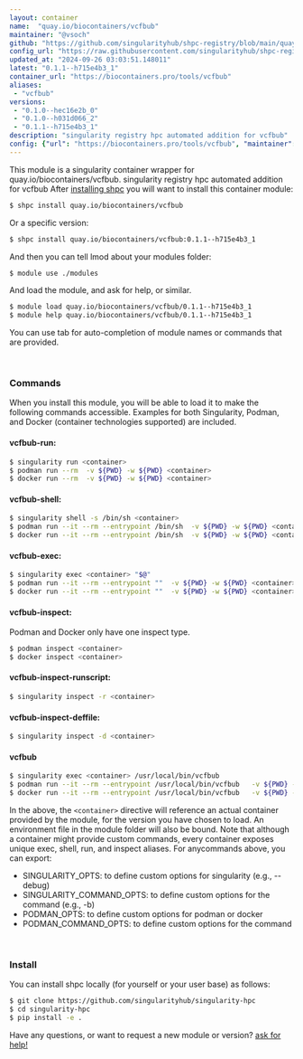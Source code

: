 ```yaml
---
layout: container
name:  "quay.io/biocontainers/vcfbub"
maintainer: "@vsoch"
github: "https://github.com/singularityhub/shpc-registry/blob/main/quay.io/biocontainers/vcfbub/container.yaml"
config_url: "https://raw.githubusercontent.com/singularityhub/shpc-registry/main/quay.io/biocontainers/vcfbub/container.yaml"
updated_at: "2024-09-26 03:03:51.148011"
latest: "0.1.1--h715e4b3_1"
container_url: "https://biocontainers.pro/tools/vcfbub"
aliases:
 - "vcfbub"
versions:
 - "0.1.0--hec16e2b_0"
 - "0.1.0--h031d066_2"
 - "0.1.1--h715e4b3_1"
description: "singularity registry hpc automated addition for vcfbub"
config: {"url": "https://biocontainers.pro/tools/vcfbub", "maintainer": "@vsoch", "description": "singularity registry hpc automated addition for vcfbub", "latest": {"0.1.1--h715e4b3_1": "sha256:19fcc742ce729917facf0d16f582dccc982152eaa6f0ac47a48e4a3cc96d269e"}, "tags": {"0.1.0--hec16e2b_0": "sha256:bb0f3542a8a6bcd67d1a50eaae820a4bbc5cd5b4f0dae30bbb1ae096d286bafd", "0.1.0--h031d066_2": "sha256:54baafe6ebd7076d272cf4f30fc6dffd148516d065f68a229a9f9accd0072df0", "0.1.1--h715e4b3_1": "sha256:19fcc742ce729917facf0d16f582dccc982152eaa6f0ac47a48e4a3cc96d269e"}, "docker": "quay.io/biocontainers/vcfbub", "aliases": {"vcfbub": "/usr/local/bin/vcfbub"}}
---
```


This module is a singularity container wrapper for quay.io/biocontainers/vcfbub.
singularity registry hpc automated addition for vcfbub
After [installing shpc](#install) you will want to install this container module:


```bash
$ shpc install quay.io/biocontainers/vcfbub
```

Or a specific version:

```bash
$ shpc install quay.io/biocontainers/vcfbub:0.1.1--h715e4b3_1
```

And then you can tell lmod about your modules folder:

```bash
$ module use ./modules
```

And load the module, and ask for help, or similar.

```bash
$ module load quay.io/biocontainers/vcfbub/0.1.1--h715e4b3_1
$ module help quay.io/biocontainers/vcfbub/0.1.1--h715e4b3_1
```

You can use tab for auto-completion of module names or commands that are provided.

<br>

### Commands

When you install this module, you will be able to load it to make the following commands accessible.
Examples for both Singularity, Podman, and Docker (container technologies supported) are included.

#### vcfbub-run:

```bash
$ singularity run <container>
$ podman run --rm  -v ${PWD} -w ${PWD} <container>
$ docker run --rm  -v ${PWD} -w ${PWD} <container>
```

#### vcfbub-shell:

```bash
$ singularity shell -s /bin/sh <container>
$ podman run --it --rm --entrypoint /bin/sh  -v ${PWD} -w ${PWD} <container>
$ docker run --it --rm --entrypoint /bin/sh  -v ${PWD} -w ${PWD} <container>
```

#### vcfbub-exec:

```bash
$ singularity exec <container> "$@"
$ podman run --it --rm --entrypoint ""  -v ${PWD} -w ${PWD} <container> "$@"
$ docker run --it --rm --entrypoint ""  -v ${PWD} -w ${PWD} <container> "$@"
```

#### vcfbub-inspect:

Podman and Docker only have one inspect type.

```bash
$ podman inspect <container>
$ docker inspect <container>
```

#### vcfbub-inspect-runscript:

```bash
$ singularity inspect -r <container>
```

#### vcfbub-inspect-deffile:

```bash
$ singularity inspect -d <container>
```


#### vcfbub

```bash
$ singularity exec <container> /usr/local/bin/vcfbub
$ podman run --it --rm --entrypoint /usr/local/bin/vcfbub   -v ${PWD} -w ${PWD} <container> -c " $@"
$ docker run --it --rm --entrypoint /usr/local/bin/vcfbub   -v ${PWD} -w ${PWD} <container> -c " $@"
```



In the above, the `<container>` directive will reference an actual container provided
by the module, for the version you have chosen to load. An environment file in the
module folder will also be bound. Note that although a container
might provide custom commands, every container exposes unique exec, shell, run, and
inspect aliases. For anycommands above, you can export:

 - SINGULARITY_OPTS: to define custom options for singularity (e.g., --debug)
 - SINGULARITY_COMMAND_OPTS: to define custom options for the command (e.g., -b)
 - PODMAN_OPTS: to define custom options for podman or docker
 - PODMAN_COMMAND_OPTS: to define custom options for the command

<br>

### Install

You can install shpc locally (for yourself or your user base) as follows:

```bash
$ git clone https://github.com/singularityhub/singularity-hpc
$ cd singularity-hpc
$ pip install -e .
```

Have any questions, or want to request a new module or version? [ask for help!](https://github.com/singularityhub/singularity-hpc/issues)